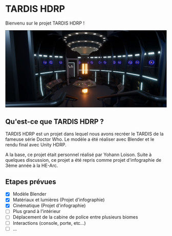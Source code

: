 # TARDIS HDRP

Bienvenu sur le projet TARDIS HDRP !

![Screenshot](https://github.com/LoisonYo/TARDIS/blob/main/Screenshots/screenshot_1.png)



## Qu'est-ce que TARDIS HDRP ?

TARDIS HDRP est un projet dans lequel nous avons recréer le TARDIS de la fameuse série Doctor Who. Le modèle a été réaliser avec Blender et le rendu final avec Unity HDRP.

A la base, ce projet était personnel réalisé par Yohann Loison. Suite à quelques discussion, ce projet a été repris comme projet d'infographie de 3ème année à la HE-Arc.

## Etapes prévues

- [x] Modèle Blender
- [x] Matériaux et lumières (Projet d'infographie)
- [x] Cinématique (Projet d'infographie)
- [ ] Plus grand à l'intérieur 
- [ ] Déplacement de la cabine de police entre plusieurs biomes
- [ ] Interactions (console, porte, etc...)
- [ ] ...
